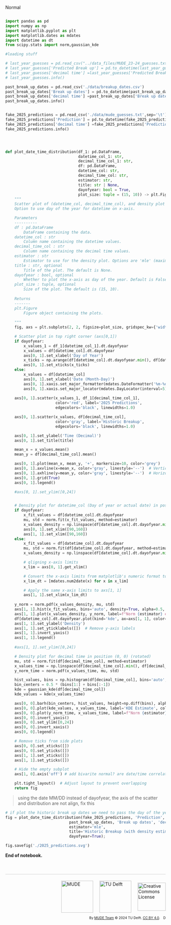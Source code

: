 <userStyle>Normal</userStyle>

```python

import pandas as pd
import numpy as np
import matplotlib.pyplot as plt
import matplotlib.dates as mdates
import datetime as dt
from scipy.stats import norm,gaussian_kde

#loading stuff

# last_year_guesses = pd.read_csv("../data_files/MUDE_23-24_guesses.txt", sep='\t')
# last_year_guesses['Predicted Break up'] = pd.to_datetime(last_year_guesses['Predicted Break up'], errors='coerce')
# last_year_guesses['decimal time'] =last_year_guesses['Predicted Break up'].dt.hour +last_year_guesses['Predicted Break up'].dt.minute / 60
# last_year_guesses.info()

past_break_up_dates = pd.read_csv('./data/breakup_dates.csv')
past_break_up_dates['Break up dates'] = pd.to_datetime(past_break_up_dates['Break up dates'], errors='coerce')
past_break_up_dates['decimal time'] =past_break_up_dates['Break up dates'].dt.hour +past_break_up_dates['Break up dates'].dt.minute / 60
past_break_up_dates.info()


fake_2025_predictions = pd.read_csv('./data/mude_guesses.txt',sep='\t')
fake_2025_predictions['Prediction'] = pd.to_datetime(fake_2025_predictions['Prediction'], errors='coerce')
fake_2025_predictions['decimal time'] =fake_2025_predictions['Prediction'].dt.hour +fake_2025_predictions['Prediction'].dt.minute / 60
fake_2025_predictions.info()


```

```python



def plot_date_time_distribution(df_1: pd.DataFrame,
                                datetime_col_1: str,
                                decimal_time_col_1: str,
                                df: pd.DataFrame, 
                                datetime_col: str,
                                decimal_time_col: str,
                                estimator: str,
                                title: str | None,
                                dayofyear: bool = True,
                                plot_size: tuple = (15, 10)) -> plt.Figure:
    """
    Scatter plot of (datetime_col, decimal_time_col), and density plot of (decimal_time_col) and (datetime_col).
    Option to use day of the year for datetime on x-axis.

    Parameters
    ----------
    df : pd.DataFrame
        DataFrame containing the data.
    datetime_col : str
        Column name containing the datetime values.
    decimal_time_col : str
        Column name containing the decimal time values.
    estimator : str 
        Estimator to use for the density plot. Options are 'mle' (maximum likelihood), 'mm' (moments).
    title : str, optional
        Title of the plot. The default is None.
    dayofyear : bool, optional
        Whether to plot the x-axis as day of the year. Default is False.
    plot_size : tuple, optional
        Size of the plot. The default is (15, 10).
    
    Returns
    -------
    plt.Figure
        Figure object containing the plots.
    
    """
    fig, axs = plt.subplots(2, 2, figsize=plot_size, gridspec_kw={'width_ratios': [1, 6], 'height_ratios': [4, 1]})

    # Scatter plot in top right corner (axs[0,1])
    if dayofyear:
        x_values_1 = df_1[datetime_col_1].dt.dayofyear
        x_values = df[datetime_col].dt.dayofyear
        axs[0, 1].set_xlabel('Day of Year')
        x_ticks = np.arange(df[datetime_col].dt.dayofyear.min(), df[datetime_col].dt.dayofyear.max() + 1, 5)
        axs[0, 1].set_xticks(x_ticks)
    else:
        x_values = df[datetime_col]
        axs[0, 1].set_xlabel('Date (Month-Day)')
        axs[0, 1].xaxis.set_major_formatter(mdates.DateFormatter('%m-%d'))
        axs[0, 1].xaxis.set_major_locator(mdates.DayLocator(interval=5))
    
    axs[0, 1].scatter(x_values_1, df_1[decimal_time_col_1],
                      color='red', label='2025 Predictions',
                      edgecolors='black', linewidths=1.0)

    axs[0, 1].scatter(x_values, df[decimal_time_col],
                      color='gray', label='Historic Breakup',
                      edgecolors='black', linewidths=1.0)

    axs[0, 1].set_ylabel('Time (Decimal)')
    axs[0, 1].set_title(title)

    mean_x = x_values.mean()
    mean_y = df[decimal_time_col].mean()

    axs[0, 1].plot(mean_x, mean_y, '+', markersize=10, color='grey')
    axs[0, 1].axvline(x=mean_x, color='gray', linestyle='--')  # Vertical line
    axs[0, 1].axhline(y=mean_y, color='gray', linestyle='--')  # Horizontal line
    axs[0, 1].grid(True)
    axs[0, 1].legend()

    #axs[0, 1].set_ylim([0,24])


    # Density plot for datetime_col (Day of year or actual date) in position (1, 1)
    if dayofyear:
        x_fit_values = df[datetime_col].dt.dayofyear
        mu, std = norm.fit(x_fit_values, method=estimator)
        x_values_density = np.linspace(df[datetime_col].dt.dayofyear.min(), df[datetime_col].dt.dayofyear.max(), 500)
        axs[0, 1].set_xlim([90,160])
        axs[1, 1].set_xlim([90,160])
    else:
        x_fit_values = df[datetime_col].dt.dayofyear
        mu, std = norm.fit(df[datetime_col].dt.dayofyear, method=estimator)
        x_values_density = np.linspace(df[datetime_col].dt.dayofyear.min(), df[datetime_col].dt.dayofyear.max(), 500)

        # qligning x-axis limits
        x_lim = axs[0, 1].get_xlim()

        # Convert the x-axis limits from matplotlib's numeric format to datetime
        x_lim_dt = [mdates.num2date(x) for x in x_lim]

        # Apply the same x-axis limits to axs[1, 1]
        axs[1, 1].set_xlim(x_lim_dt)
        
    y_norm = norm.pdf(x_values_density, mu, std)
    axs[1, 1].hist(x_fit_values, bins='auto', density=True, alpha=0.5, color='gray', label='Histogram')
    axs[1, 1].plot(x_values_density, y_norm, label=f"Norm {estimator} estimate", color='blue')
    df[datetime_col].dt.dayofyear.plot(kind='kde', ax=axs[1, 1], color='red', alpha=0.3, label='KDE estimate')
    axs[1, 1].set_ylabel('Density')
    axs[1, 1].set_yticklabels([])  # Remove y-axis labels
    axs[1, 1].invert_yaxis()
    axs[1, 1].legend()
    
    #axs[1, 1].set_ylim([0,24])

    # Density plot for decimal time in position (0, 0) (rotated)
    mu, std = norm.fit(df[decimal_time_col], method=estimator)
    x_values_time = np.linspace(df[decimal_time_col].min(), df[decimal_time_col].max(), 500)
    y_norm_time = norm.pdf(x_values_time, mu, std)

    hist_values, bins = np.histogram(df[decimal_time_col], bins='auto', density=True)
    bin_centers = 0.5 * (bins[1:] + bins[:-1])
    kde = gaussian_kde(df[decimal_time_col])
    kde_values = kde(x_values_time)

    axs[0, 0].barh(bin_centers, hist_values, height=np.diff(bins), alpha=0.5, color='gray', label='Histogram')
    axs[0, 0].plot(kde_values, x_values_time, label='KDE Estimate', color='red', alpha=0.3)
    axs[0, 0].plot(y_norm_time, x_values_time, label=f"Norm {estimator} estimate", color='blue')
    axs[0, 0].invert_yaxis()
    axs[0, 0].set_ylim([0,24])
    axs[0, 0].invert_xaxis()
    axs[0, 0].legend()

    # Remove ticks from side plots
    axs[0, 0].set_xticks([])
    axs[0, 0].set_yticks([])
    axs[1, 1].set_xticks([])
    axs[1, 1].set_yticks([])

    # Hide the empty subplot
    axs[1, 0].axis('off') # add bivarite normal? are date/time correlated? at normal break up dates, yes,in tails less so

    plt.tight_layout()  # Adjust layout to prevent overlapping
    return fig

```

> using the date MM/DD instead of dayofyear, the axis of the scatter and distribution are not align, fix this

```python
# if plot the historic break up dates we need to pass the day of the year as the x-axis otherwise, using the date makes the plt unreadable (dataa spams mulitple deades)
fig = plot_date_time_distribution(fake_2025_predictions, 'Prediction', 'decimal time',
                            past_break_up_dates, 'Break up dates', 'decimal time',
                            estimator='mle',
                            title='Historic Breakup (with density estimates) and 2025 Predictions',
                            dayofyear=True);
```

```python
fig.savefig('./2025_predictions.svg')
```

<!-- #region -->
**End of notebook.**

<div style="margin-top: 50px; padding-top: 20px; border-top: 1px solid #ccc;">
  <div style="display: flex; justify-content: flex-end; gap: 20px; align-items: center;">
    <a rel="MUDE" href="http://mude.citg.tudelft.nl/">
      <img alt="MUDE" style="width:100px; height:auto;" src="https://gitlab.tudelft.nl/mude/public/-/raw/main/mude-logo/MUDE_Logo-small.png" />
    </a>
    <a rel="TU Delft" href="https://www.tudelft.nl/en/ceg">
      <img alt="TU Delft" style="width:100px; height:auto;" src="https://gitlab.tudelft.nl/mude/public/-/raw/main/tu-logo/TU_P1_full-color.png" />
    </a>
    <a rel="license" href="http://creativecommons.org/licenses/by/4.0/">
      <img alt="Creative Commons License" style="width:88px; height:auto;" src="https://i.creativecommons.org/l/by/4.0/88x31.png" />
    </a>
  </div>
  <div style="font-size: 75%; margin-top: 10px; text-align: right;">
    By <a rel="MUDE" href="http://mude.citg.tudelft.nl/">MUDE Team</a>
    &copy; 2024 TU Delft. 
    <a rel="license" href="http://creativecommons.org/licenses/by/4.0/">CC BY 4.0</a>.
    <a rel="Zenodo DOI" href="https://doi.org/10.5281/zenodo.16782515"><img style="width:auto; height:15; vertical-align:middle" src="https://zenodo.org/badge/DOI/10.5281/zenodo.16782515.svg" alt="DOI https://doi.org/10.5281/zenodo.16782515"></a>
  </div>
</div>


<!--tested with WS_2_8_solution.ipynb-->
<!-- #endregion -->
